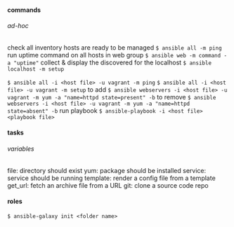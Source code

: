 #### commands
###### ad-hoc
check all inventory hosts are ready to be managed
`$ ansible all -m ping`
run uptime command on all hosts in web group
`$ ansible web -m command -a "uptime"`
collect & display the discovered for the localhost
`$ ansible localhost -m setup`

`$ ansible all -i <host file> -u vagrant -m ping`
`$ ansible all -i <host file> -u vagrant -m setup`
to add
`$ ansible webservers -i <host file> -u vagrant -m yum -a "name=httpd state=present" -b`
to remove
`$ ansible webservers -i <host file> -u vagrant -m yum -a "name=httpd state=absent" -b`
run playbook
`$ ansible-playbook -i <host file> <playbook file>`

#### tasks
###### variables
file: directory should exist
yum: package should be installed
service: service should be running
template: render a config file from a template
get_url: fetch an archive file from a URL
git: clone a source code repo

#### roles
`$ ansible-galaxy init <folder name>`